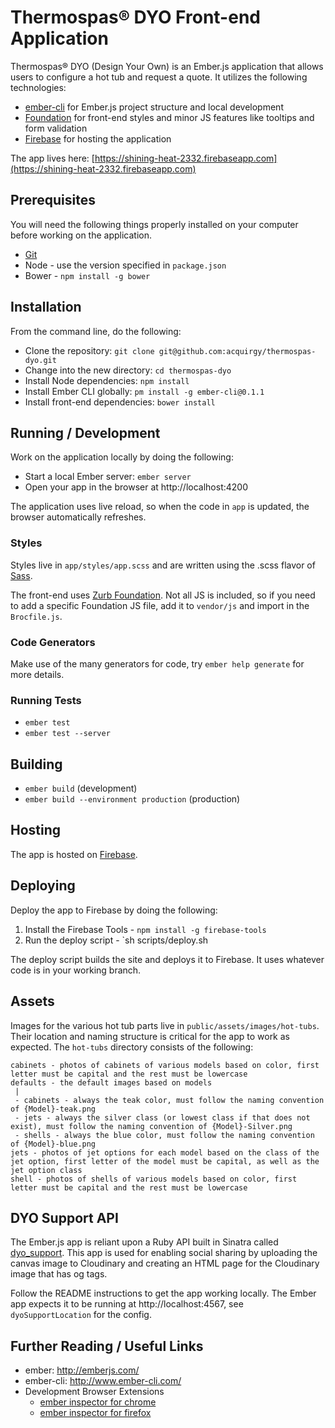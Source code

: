 # Thermospas&reg; DYO Front-end Application

Thermospas&reg; DYO (Design Your Own) is an Ember.js application that allows users to
configure a hot tub and request a quote. It utilizes the following technologies:

- [ember-cli](http://www.ember-cli.com/) for Ember.js project structure and
  local development
- [Foundation](http://foundation.zurb.com/) for front-end styles and minor JS
  features like tooltips and form validation
- [Firebase](https://www.firebase.com/) for hosting the application

The app lives here:
[https://shining-heat-2332.firebaseapp.com](https://shining-heat-2332.firebaseapp.com)

## Prerequisites

You will need the following things properly installed on your computer before
working on the application.

* [Git](http://git-scm.com/)
* Node - use the version specified in `package.json`
* Bower - `npm install -g bower`

## Installation

From the command line, do the following:

* Clone the repository: `git clone git@github.com:acquirgy/thermospas-dyo.git`
* Change into the new directory: `cd thermospas-dyo`
* Install Node dependencies: `npm install`
* Install Ember CLI globally: `pm install -g ember-cli@0.1.1`
* Install front-end dependencies: `bower install`

## Running / Development

Work on the application locally by doing the following:

* Start a local Ember server: `ember server`
* Open your app in the browser at http://localhost:4200

The application uses live reload, so when the code in `app` is updated, the
browser automatically refreshes.

### Styles

Styles live in `app/styles/app.scss` and are written using the .scss flavor of
[Sass](http://sass-lang.com).

The front-end uses [Zurb Foundation](http://foundation.zurb.com/). Not all JS is
included, so if you need to add a specific Foundation JS file, add it to
`vendor/js` and import in the `Brocfile.js`.

### Code Generators

Make use of the many generators for code, try `ember help generate` for more
details.

### Running Tests

* `ember test`
* `ember test --server`

## Building

* `ember build` (development)
* `ember build --environment production` (production)

## Hosting

The app is hosted on [Firebase](https://www.firebase.com).

## Deploying

Deploy the app to Firebase by doing the following:

1. Install the Firebase Tools - `npm install -g firebase-tools`
2. Run the deploy script - `sh scripts/deploy.sh

The deploy script builds the site and deploys it to Firebase. It uses
whatever code is in your working branch.

## Assets

Images for the various hot tub parts live in `public/assets/images/hot-tubs`.
Their location and naming structure is critical for the app to work as expected. The `hot-tubs`
directory consists of the following:

``` text
cabinets - photos of cabinets of various models based on color, first letter must be capital and the rest must be lowercase
defaults - the default images based on models
 |
 - cabinets - always the teak color, must follow the naming convention of {Model}-teak.png
 - jets - always the silver class (or lowest class if that does not exist), must follow the naming convention of {Model}-Silver.png
 - shells - always the blue color, must follow the naming convention of {Model}-blue.png
jets - photos of jet options for each model based on the class of the jet option, first letter of the model must be capital, as well as the jet option class
shell - photos of shells of various models based on color, first letter must be capital and the rest must be lowercase
```

## DYO Support API

The Ember.js app is reliant upon a Ruby API built in Sinatra called
[dyo_support](https://github.com/acquirgy/dyo_support). This app is used for
enabling social sharing by uploading the canvas image to Cloudinary and creating
an HTML page for the Cloudinary image that has og tags.

Follow the README instructions to get the app working locally. The Ember
app expects it to be running at http://localhost:4567, see
`dyoSupportLocation` for the config.

## Further Reading / Useful Links

* ember: http://emberjs.com/
* ember-cli: http://www.ember-cli.com/
* Development Browser Extensions
  * [ember inspector for chrome](https://chrome.google.com/webstore/detail/ember-inspector/bmdblncegkenkacieihfhpjfppoconhi)
  * [ember inspector for firefox](https://addons.mozilla.org/en-US/firefox/addon/ember-inspector/)
